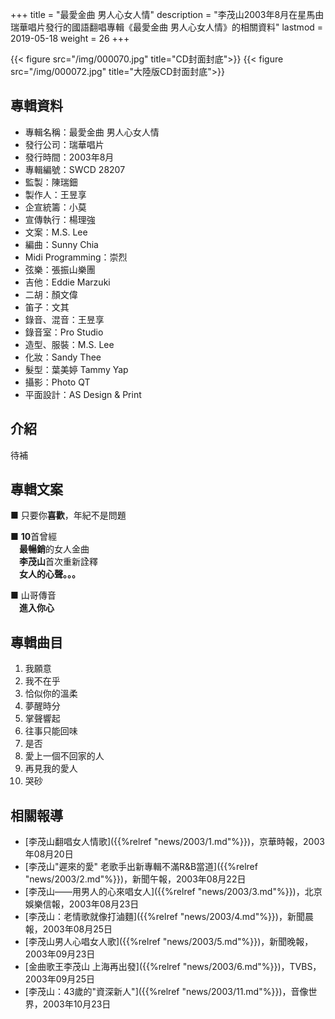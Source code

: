 +++
title = "最愛金曲 男人心女人情"
description = "李茂山2003年8月在星馬由瑞華唱片發行的國語翻唱專輯《最愛金曲 男人心女人情》的相關資料"
lastmod = 2019-05-18
weight = 26
+++

{{< figure src="/img/000070.jpg" title="CD封面封底">}}
{{< figure src="/img/000072.jpg" title="大陸版CD封面封底">}}



## 專輯資料

* 專輯名稱：最愛金曲 男人心女人情
* 發行公司：瑞華唱片
* 發行時間：2003年8月
* 專輯編號：SWCD 28207
* 監製：陳瑞鈿
* 製作人：王昱享
* 企宣統籌：小莫
* 宣傳執行：楊理強
* 文案：M.S. Lee
* 編曲：Sunny Chia
* Midi Programming：崇烈
* 弦樂：張振山樂團
* 吉他：Eddie Marzuki
* 二胡：顏文偉
* 笛子：文其
* 錄音、混音：王昱享
* 錄音室：Pro Studio
* 造型、服裝：M.S. Lee
* 化妝：Sandy Thee
* 髮型：葉美婷 Tammy Yap
* 攝影：Photo QT
* 平面設計：AS Design & Print


## 介紹

待補

## 專輯文案

■ 只要你<b>喜歡</b>，年紀不是問題

■ <b>10</b>首曾經  
　<b>最暢銷</b>的女人金曲  
　<b>李茂山</b>首次重新詮釋  
　<b>女人的心聲。。。</b>

■ 山哥傳音  
　<b>進入你心</b>

## 專輯曲目

1. 我願意
2. 我不在乎
3. 恰似你的溫柔
4. 夢醒時分
5. 掌聲響起
6. 往事只能回味
7. 是否
8. 愛上一個不回家的人
9. 再見我的愛人
10. 哭砂

## 相關報導
* [李茂山翻唱女人情歌]({{%relref "news/2003/1.md"%}})，京華時報，2003年08月20日
* [李茂山"遲來的愛" 老歌手出新專輯不滿R&B當道]({{%relref "news/2003/2.md"%}})，新聞午報，2003年08月22日
* [李茂山——用男人的心來唱女人]({{%relref "news/2003/3.md"%}})，北京娛樂信報，2003年08月23日
* [李茂山：老情歌就像打滷麵]({{%relref "news/2003/4.md"%}})，新聞晨報，2003年08月25日
* [李茂山男人心唱女人歌]({{%relref "news/2003/5.md"%}})，新聞晚報，2003年09月23日
* [金曲歌王李茂山 上海再出發]({{%relref "news/2003/6.md"%}})，TVBS，2003年09月25日
* [李茂山：43歲的"資深新人"]({{%relref "news/2003/11.md"%}})，音像世界，2003年10月23日

